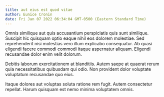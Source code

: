 ```yaml
---
title: aut eius est quod vitae
author: Eunice Cronin
date: Fri Jan 07 2022 06:34:04 GMT-0500 (Eastern Standard Time)
---
```

Omnis similique aut quis accusantium perspiciatis quis sunt similique. Suscipit hic quisquam optio eaque nihil eos dolorem molestiae. Sed reprehenderit nisi molestias vero illum explicabo consequatur. Ab quasi eligendi facere commodi commodi itaque aspernatur aliquam. Eligendi recusandae dolor enim velit dolorum.

 Debitis laborum exercitationem at blanditiis. Autem saepe at quaerat rerum quia necessitatibus quibusdam qui odio. Non provident dolor voluptate voluptatum recusandae quo eius.

 Itaque dolores aut voluptas soluta ratione rem fugit. Autem consectetur repellat. Harum quisquam est nemo minima voluptatem omnis.